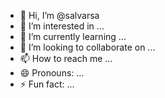 - 👋 Hi, I’m @salvarsa
- 👀 I’m interested in ...
- 🌱 I’m currently learning ...
- 💞️ I’m looking to collaborate on ...
- 📫 How to reach me ...
- 😄 Pronouns: ...
- ⚡ Fun fact: ...

<!---
salvarsa/salvarsa is a ✨ special ✨ repository because its `README.md` (this file) appears on your GitHub profile.
You can click the Preview link to take a look at your changes.
--->
